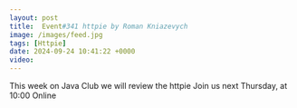 ```yaml
---
layout: post
title:  Event#341 httpie by Roman Kniazevych
image: /images/feed.jpg
tags: [Httpie]
date: 2024-09-24 10:41:22 +0000
video: 
---
```


This week on Java Club we will review the httpie
Join us next Thursday, at 10:00 Online
